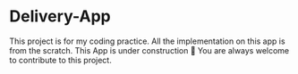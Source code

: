 # Delivery-App

This project is for my coding practice. All the implementation on this app is from the scratch. This App is under construction 👷
You are always welcome to contribute to this project. 
